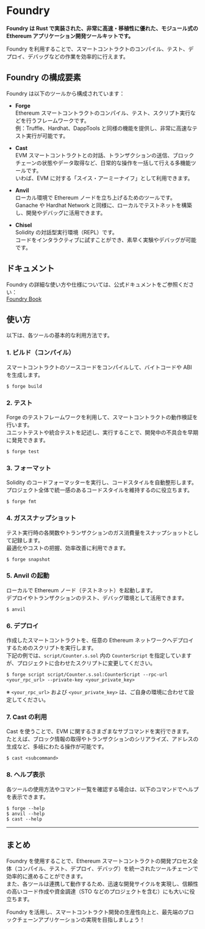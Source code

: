 # Foundry

**Foundry は Rust で実装された、非常に高速・移植性に優れた、モジュール式の Ethereum アプリケーション開発ツールキットです。**

Foundry を利用することで、スマートコントラクトのコンパイル、テスト、デプロイ、デバッグなどの作業を効率的に行えます。

## Foundry の構成要素

Foundry は以下のツールから構成されています：

- **Forge**  
  Ethereum スマートコントラクトのコンパイル、テスト、スクリプト実行などを行うフレームワークです。  
  例：Truffle、Hardhat、DappTools と同様の機能を提供し、非常に高速なテスト実行が可能です。

- **Cast**  
  EVM スマートコントラクトとの対話、トランザクションの送信、ブロックチェーンの状態やデータ取得など、日常的な操作を一括して行える多機能ツールです。  
  いわば、EVM に対する「スイス・アーミーナイフ」として利用できます。

- **Anvil**  
  ローカル環境で Ethereum ノードを立ち上げるためのツールです。  
  Ganache や Hardhat Network と同様に、ローカルでテストネットを構築し、開発やデバッグに活用できます。

- **Chisel**  
  Solidity の対話型実行環境（REPL）です。  
  コードをインタラクティブに試すことができ、素早く実験やデバッグが可能です。

## ドキュメント

Foundry の詳細な使い方や仕様については、公式ドキュメントをご参照ください：  
[Foundry Book](https://book.getfoundry.sh/)

## 使い方

以下は、各ツールの基本的な利用方法です。

### 1. ビルド（コンパイル）

スマートコントラクトのソースコードをコンパイルして、バイトコードや ABI を生成します。

```shell
$ forge build
```

### 2. テスト

Forge のテストフレームワークを利用して、スマートコントラクトの動作検証を行います。  
ユニットテストや統合テストを記述し、実行することで、開発中の不具合を早期に発見できます。

```shell
$ forge test
```

### 3. フォーマット

Solidity のコードフォーマッターを実行し、コードスタイルを自動整形します。  
プロジェクト全体で統一感のあるコードスタイルを維持するのに役立ちます。

```shell
$ forge fmt
```

### 4. ガススナップショット

テスト実行時の各関数やトランザクションのガス消費量をスナップショットとして記録します。  
最適化やコストの把握、効率改善に利用できます。

```shell
$ forge snapshot
```

### 5. Anvil の起動

ローカルで Ethereum ノード（テストネット）を起動します。  
デプロイやトランザクションのテスト、デバッグ環境として活用できます。

```shell
$ anvil
```

### 6. デプロイ

作成したスマートコントラクトを、任意の Ethereum ネットワークへデプロイするためのスクリプトを実行します。  
下記の例では、`script/Counter.s.sol` 内の `CounterScript` を指定していますが、プロジェクトに合わせたスクリプトに変更してください。

```shell
$ forge script script/Counter.s.sol:CounterScript --rpc-url <your_rpc_url> --private-key <your_private_key>
```

※ `<your_rpc_url>` および `<your_private_key>` は、ご自身の環境に合わせて設定してください。

### 7. Cast の利用

Cast を使うことで、EVM に関するさまざまなサブコマンドを実行できます。  
たとえば、ブロック情報の取得やトランザクションのシリアライズ、アドレスの生成など、多岐にわたる操作が可能です。

```shell
$ cast <subcommand>
```

### 8. ヘルプ表示

各ツールの使用方法やコマンド一覧を確認する場合は、以下のコマンドでヘルプを表示できます。

```shell
$ forge --help
$ anvil --help
$ cast --help
```

---

## まとめ

Foundry を使用することで、Ethereum スマートコントラクトの開発プロセス全体（コンパイル、テスト、デプロイ、デバッグ）を統一されたツールチェーンで効率的に進めることができます。  
また、各ツールは連携して動作するため、迅速な開発サイクルを実現し、信頼性の高いコード作成や資金調達（STO などのプロジェクトを含む）にも大いに役立ちます。

Foundry を活用し、スマートコントラクト開発の生産性向上と、最先端のブロックチェーンアプリケーションの実現を目指しましょう！
